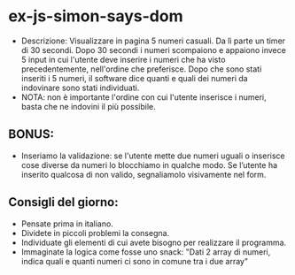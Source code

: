 # ex-js-simon-says-dom

- Descrizione: Visualizzare in pagina 5 numeri casuali. Da lì parte un timer di 30 secondi. Dopo 30 secondi i numeri scompaiono e appaiono invece 5 input in cui l'utente deve inserire i numeri che ha visto precedentemente, nell'ordine che preferisce.
Dopo che sono stati inseriti i 5 numeri, il software dice quanti e quali dei numeri da indovinare sono stati individuati.
- NOTA: non è importante l'ordine con cui l'utente inserisce i numeri, basta che ne indovini il più possibile.
## BONUS:
- Inseriamo la validazione: se l'utente mette due numeri uguali o inserisce cose diverse da numeri lo blocchiamo in qualche modo.
Se l’utente ha inserito qualcosa di non valido, segnaliamolo visivamente nel form.

## Consigli del giorno:
- Pensate prima in italiano.
- Dividete in piccoli problemi la consegna.
- Individuate gli elementi di cui avete bisogno per realizzare il programma.
- Immaginate la logica come fosse uno snack: "Dati 2 array di numeri, indica quali e quanti numeri ci sono in comune tra i due array"